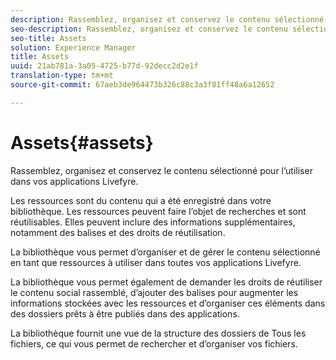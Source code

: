 ```yaml
---
description: Rassemblez, organisez et conservez le contenu sélectionné pour l’utiliser dans vos applications Livefyre.
seo-description: Rassemblez, organisez et conservez le contenu sélectionné pour l’utiliser dans vos applications Livefyre.
seo-title: Assets
solution: Experience Manager
title: Assets
uuid: 21ab781a-3a05-4725-b77d-92decc2d2e1f
translation-type: tm+mt
source-git-commit: 67aeb3de964473b326c88c3a3f81ff48a6a12652

---
```



# Assets{#assets}

Rassemblez, organisez et conservez le contenu sélectionné pour l’utiliser dans vos applications Livefyre.

Les ressources sont du contenu qui a été enregistré dans votre bibliothèque. Les ressources peuvent faire l’objet de recherches et sont réutilisables. Elles peuvent inclure des informations supplémentaires, notamment des balises et des droits de réutilisation.

La bibliothèque vous permet d’organiser et de gérer le contenu sélectionné en tant que ressources à utiliser dans toutes vos applications Livefyre.

La bibliothèque vous permet également de demander les droits de réutiliser le contenu social rassemblé, d’ajouter des balises pour augmenter les informations stockées avec les ressources et d’organiser ces éléments dans des dossiers prêts à être publiés dans des applications.

La bibliothèque fournit une vue de la structure des dossiers de Tous les fichiers, ce qui vous permet de rechercher et d’organiser vos fichiers.
